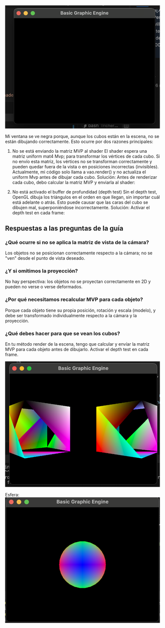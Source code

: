 ![alt text](image.png)

Mi ventana se ve negra porque, aunque los cubos están en la escena, no se están dibujando correctamente. Esto ocurre por dos razones principales:

1. No se está enviando la matriz MVP al shader
El shader espera una matriz uniform mat4 Mvp; para transformar los vértices de cada cubo.
Si no envío esta matriz, los vértices no se transforman correctamente y pueden quedar fuera de la vista o en posiciones incorrectas (invisibles).
Actualmente, mi código solo llama a vao.render() y no actualiza el uniform Mvp antes de dibujar cada cubo.
Solución:
Antes de renderizar cada cubo, debo calcular la matriz MVP y enviarla al shader:

2. No está activado el buffer de profundidad (depth test)
Sin el depth test, OpenGL dibuja los triángulos en el orden en que llegan, sin importar cuál está adelante o atrás.
Esto puede causar que las caras del cubo se dibujen mal, superponiéndose incorrectamente.
Solución:
Activar el depth test en cada frame:

## Respuestas a las preguntas de la guía
### ¿Qué ocurre si no se aplica la matriz de vista de la cámara?
Los objetos no se posicionan correctamente respecto a la cámara; no se "ven" desde el punto de vista deseado.

### ¿Y si omitimos la proyección?
No hay perspectiva: los objetos no se proyectan correctamente en 2D y pueden no verse o verse deformados.

### ¿Por qué necesitamos recalcular MVP para cada objeto?
Porque cada objeto tiene su propia posición, rotación y escala (modelo), y debe ser transformado individualmente respecto a la cámara y la proyección.

### ¿Qué debes hacer para que se vean los cubos?
En tu método render de la escena, tengo que calcular y envíar la matriz MVP para cada objeto antes de dibujarlo.
Activar el depth test en cada frame.


![alt text](image-1.png)

Esfera:
![alt text](image-2.png)